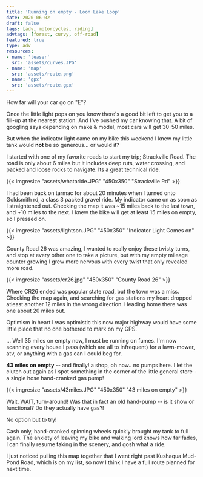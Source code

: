 ```yaml
---
title: 'Running on empty - Loon Lake Loop'
date: 2020-06-02
draft: false
tags: [adv, motorcycles, riding]
advtags: [forest, curvy, off-road]
featured: true
type: adv
resources:
- name: 'teaser'
  src: 'assets/curves.JPG'
- name: 'map'
  src: 'assets/route.png'
- name: 'gpx'
  src: 'assets/route.gpx'
---
```


How far will your car go on "E"?

Once the little light pops on you know there's a good bit left to get you to a fill-up at the nearest station.  And I've pushed my car knowing that. A bit of googling says depending on make & model, most cars will get 30-50 miles.

But when the indicator light came on my bike this weekend I knew my little tank would **not** be so generous... or would it?
<!--more-->

I started with one of my favorite roads to start my trip; Strackville Road. The road is only about 6 miles but it includes deep ruts, water crossing, and packed and loose rocks to navigate.  Its a great technical ride.

{{< imgresize "assets/whataride.JPG" "450x350" "Strackville Rd" >}}

I had been back on tarmac for about 20 minutes when I turned onto Goldsmith rd, a class 3 packed gravel ride.  My indicator came on as soon as I straightened out.  Checking the map it was ~15 miles back to the last town, and ~10 miles to the next.  I knew the bike will get at least 15 miles on empty, so I pressed on.


{{< imgresize "assets/lightson.JPG" "450x350" "Indicator Light Comes on" >}}

County Road 26 was amazing, I wanted to really enjoy these twisty turns, and stop at every other one to take a picture, but with my empty mileage counter growing I grew more nervous with every twist that only revealed more road.

{{< imgresize "assets/cr26.jpg" "450x350" "County Road 26" >}}

Where CR26 ended was popular state road, but the town was a miss. Checking the map again, and searching for gas stations my heart dropped atleast another 12 miles in the wrong direction. Heading home there was one about 20 miles out.

Optimism in heart I was optimistic this now major highway would have some little place that no one bothered to mark on my GPS.

... Well 35 miles on empty now, I must be running on fumes.  I'm now scanning every house I pass (which are all to infrequent) for a lawn-mower, atv, or anything with a gas can I could beg for.

**43 miles on empty** -- and finally! a shop, oh now.. no pumps here. I let the clutch out again as I spot something in the corner of the little general store - a single hose hand-cranked gas pump! 



{{< imgresize "assets/43miles.JPG" "450x350" "43 miles on empty" >}}

Wait, WAIT, turn-around!  Was that in fact an old hand-pump -- is it show or functional?  Do they actually have gas?! 

No option but to try!

Cash only, hand-cranked spinning wheels quickly brought my tank to full again.  The anxiety of leaving my bike and walking lord knows how far fades, I can finally resume taking in the scenery, and gosh what a ride.

I just noticed pulling this map together that I went right past Kushaqua Mud-Pond Road, which is on my list, so now I think I have a full route planned for next time.

